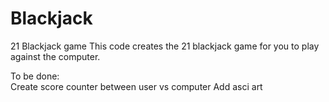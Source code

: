 # Blackjack
21 Blackjack game 
This code creates the 21 blackjack game for you to play against the computer.

To be done:     
    Create score counter between user vs computer 
    Add asci art